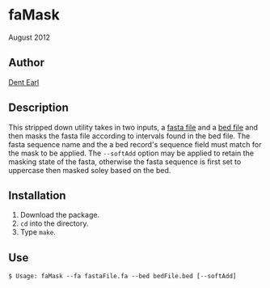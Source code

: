 # faMask

August 2012

## Author
[Dent Earl](https://github.com/dentearl/)

## Description
This stripped down utility takes in two inputs, a [fasta file](http://en.wikipedia.org/wiki/FASTA_format)
and a [bed file](http://genome.ucsc.edu/FAQ/FAQformat.html#format1) and then masks
the fasta file according to intervals found in the bed file. The fasta sequence name
and the a bed record's sequence field must match for the mask to be applied. The 
<code>--softAdd</code> option may be applied to retain the masking state of the fasta,
otherwise the fasta sequence is first set to uppercase then masked soley based on the bed.

## Installation
1. Download the package.
2. <code>cd</code> into the directory.
3. Type <code>make</code>.

## Use
    $ Usage: faMask --fa fastaFile.fa --bed bedFile.bed [--softAdd]
